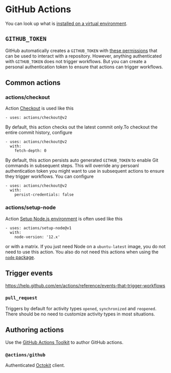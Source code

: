 # GitHub Actions

You can look up what is
[installed on a virtual environment](https://help.github.com/en/actions/reference/software-installed-on-github-hosted-runners).

## `GITHUB_TOKEN`

GitHub automatically creates a `GITHUB_TOKEN` with
[these permissions](https://help.github.com/en/actions/configuring-and-managing-workflows/authenticating-with-the-github_token#permissions-for-the-github_token)
that can be used to interact with a repository. However, anything authenticated
with `GITHUB_TOKEN` does not trigger workflows. But you can create a personal
authentication token to ensure that actions can trigger workflows.

## Common actions

### actions/checkout

Action [Checkout](https://github.com/marketplace/actions/checkout) is used like
this

    - uses: actions/checkout@v2

By default, this action checks out the latest commit only.To checkout the entire
commit history, configure

    - uses: actions/checkout@v2
      with:
        fetch-depth: 0

By default, this action persists auto generated `GITHUB_TOKEN` to enable Git
commands in subsequent steps. This will override any persoanl authentication
token you might want to use in subsequent actions to ensure they trigger
workflows. You can configure

    - uses: actions/checkout@v2
      with:
        persist-credentials: false

### actions/setup-node

Action
[Setup Node.js environment](https://github.com/marketplace/actions/setup-node-js-environment)
is often used like this

    - uses: actions/setup-node@v1
      with:
        node-version: '12.x'

or with a matrix. If you just need Node on a `ubuntu-latest` image, you do not
need to use this action. You also do not need this actions when using the
[`node` package](https://jxwty.sse.codesandbox.io/notes/devtools/installing-node).

## Trigger events

https://help.github.com/en/actions/reference/events-that-trigger-workflows

### `pull_request`

Triggers by default for activity types `opened`, `synchronized` and `reopened`.
There should be no need to customize activity types in most situations.

## Authoring actions

Use the [GitHub Actions Toolkit](https://github.com/actions/toolkit) to author
GitHub actions.

### `@actions/github`

Authenticated [Octokit](https://octokit.github.io/rest.js/v17) client.
